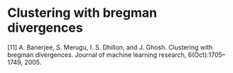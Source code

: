 # Clustering with bregman divergences

\[11\] A. Banerjee, S. Merugu, I. S. Dhillon, and J. Ghosh. Clustering with bregman divergences. Journal of machine learning research, 6\(Oct\):1705–1749, 2005.

